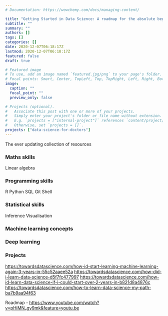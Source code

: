 ```yaml
---
# Documentation: https://wowchemy.com/docs/managing-content/

title: "Getting Started in Data Science: A roadmap for the absolute beginner"
subtitle: ""
summary: ""
authors: []
tags: []
categories: []
date: 2020-12-07T06:18:17Z
lastmod: 2020-12-07T06:18:17Z
featured: false
draft: true

# Featured image
# To use, add an image named `featured.jpg/png` to your page's folder.
# Focal points: Smart, Center, TopLeft, Top, TopRight, Left, Right, BottomLeft, Bottom, BottomRight.
image:
  caption: ""
  focal_point: ""
  preview_only: false

# Projects (optional).
#   Associate this post with one or more of your projects.
#   Simply enter your project's folder or file name without extension.
#   E.g. `projects = ["internal-project"]` references `content/project/deep-learning/index.md`.
#   Otherwise, set `projects = []`.
projects: ["data-science-for-doctors"]
---
```

The ever updating collection of resources

### Maths skills

Linear algebra


### Programming skills
R
Python
SQL
Git
Shell


### Statistical skills
Inference
Visualisation

### Machine learning concepts


### Deep learning


### Projects

https://towardsdatascience.com/how-id-start-learning-machine-learning-again-3-years-in-55c52aaee52a
https://towardsdatascience.com/how-did-i-learn-data-science-d5f7fc477997
https://towardsdatascience.com/how-id-learn-data-science-if-i-could-start-over-2-years-in-b821d8a4876c
https://towardsdatascience.com/how-to-learn-data-science-my-path-ba7b9aa94f63

Roadmap - https://www.youtube.com/watch?v=pHiMN_gy9mk&feature=youtu.be
